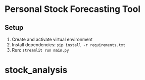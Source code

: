 # Personal Stock Forecasting Tool

## Setup

1. Create and activate virtual environment  
2. Install dependencies: `pip install -r requirements.txt`  
3. Run: `streamlit run main.py`

# stock_analysis
